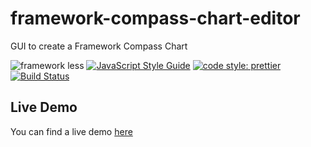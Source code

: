 # framework-compass-chart-editor
GUI to create a Framework Compass Chart

![framework less](https://img.shields.io/badge/framework-less-blue.svg)
[![JavaScript Style Guide](https://img.shields.io/badge/code_style-standard-brightgreen.svg)](https://standardjs.com)
[![code style: prettier](https://img.shields.io/badge/code_style-prettier-ff69b4.svg?style=flat-square)](https://github.com/prettier/prettier)
[![Build Status](https://travis-ci.org/e-xtrategy/framework-compass-chart-editor.svg?branch=master)](https://travis-ci.org/e-xtrategy/framework-compass-chart-editor)
## Live Demo
You can find a live demo [here](https://e-xtrategy.github.io/framework-compass-chart-editor/)